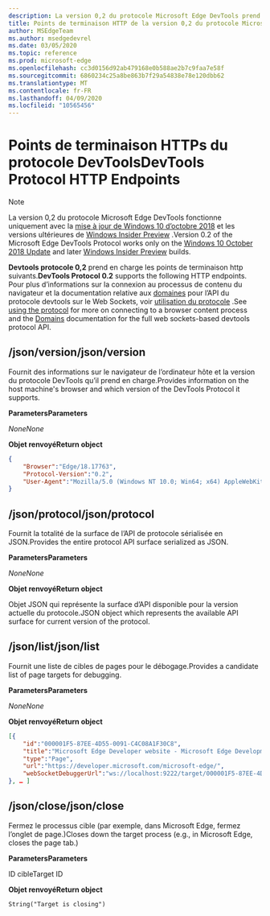 ```yaml
---
description: La version 0,2 du protocole Microsoft Edge DevTools prend en charge les points de terminaison HTTP suivants.
title: Points de terminaison HTTP de la version 0,2 du protocole Microsoft Edge DevTools
author: MSEdgeTeam
ms.author: msedgedevrel
ms.date: 03/05/2020
ms.topic: reference
ms.prod: microsoft-edge
ms.openlocfilehash: cc3d0156d92ab479168e0b588ae2b7c9faa7e58f
ms.sourcegitcommit: 6860234c25a8be863b7f29a54838e78e120dbb62
ms.translationtype: MT
ms.contentlocale: fr-FR
ms.lasthandoff: 04/09/2020
ms.locfileid: "10565456"
---
```

# <span data-ttu-id="5bdff-103">Points de terminaison HTTPs du protocole DevTools</span><span class="sxs-lookup"><span data-stu-id="5bdff-103">DevTools Protocol HTTP Endpoints</span></span>

> [!NOTE]
> <span data-ttu-id="5bdff-104">La version 0,2 du protocole Microsoft Edge DevTools fonctionne uniquement avec la [mise à jour de Windows 10 d’octobre 2018]() et les versions ultérieures de [Windows Insider Preview](https://insider.windows.com/en-us/getting-started/) .</span><span class="sxs-lookup"><span data-stu-id="5bdff-104">Version 0.2 of the Microsoft Edge DevTools Protocol works only on the [Windows 10 October 2018 Update]() and later [Windows Insider Preview](https://insider.windows.com/en-us/getting-started/) builds.</span></span>

<span data-ttu-id="5bdff-105">**Devtools protocole 0,2** prend en charge les points de terminaison http suivants.</span><span class="sxs-lookup"><span data-stu-id="5bdff-105">**DevTools Protocol 0.2** supports the following HTTP endpoints.</span></span> <span data-ttu-id="5bdff-106">Pour plus d’informations sur la connexion au processus de contenu du navigateur et la documentation relative aux [domaines](domains/index.md) pour l’API du protocole devtools sur le Web Sockets, voir [utilisation du protocole](../index.md#using-the-protocol) .</span><span class="sxs-lookup"><span data-stu-id="5bdff-106">See [using the protocol](../index.md#using-the-protocol) for more on connecting to a browser content process and the [Domains](domains/index.md) documentation for the full web sockets-based devtools protocol API.</span></span>

## <span data-ttu-id="5bdff-107">/json/version</span><span class="sxs-lookup"><span data-stu-id="5bdff-107">/json/version</span></span>
<span data-ttu-id="5bdff-108">Fournit des informations sur le navigateur de l’ordinateur hôte et la version du protocole DevTools qu’il prend en charge.</span><span class="sxs-lookup"><span data-stu-id="5bdff-108">Provides information on the host machine's browser and which version of the DevTools Protocol it supports.</span></span>

**<span data-ttu-id="5bdff-109">Parameters</span><span class="sxs-lookup"><span data-stu-id="5bdff-109">Parameters</span></span>**

*<span data-ttu-id="5bdff-110">None</span><span class="sxs-lookup"><span data-stu-id="5bdff-110">None</span></span>*

**<span data-ttu-id="5bdff-111">Objet renvoyé</span><span class="sxs-lookup"><span data-stu-id="5bdff-111">Return object</span></span>**

```json
{
    "Browser":"Edge/18.17763",
    "Protocol-Version":"0.2",
    "User-Agent":"Mozilla/5.0 (Windows NT 10.0; Win64; x64) AppleWebKit/537.36 (KHTML, like Gecko) Chrome/64.0.3282.140 Safari/537.36 Edge/18.17763"
}
```

## <span data-ttu-id="5bdff-112">/json/protocol</span><span class="sxs-lookup"><span data-stu-id="5bdff-112">/json/protocol</span></span>

<span data-ttu-id="5bdff-113">Fournit la totalité de la surface de l’API de protocole sérialisée en JSON.</span><span class="sxs-lookup"><span data-stu-id="5bdff-113">Provides the entire protocol API surface serialized as JSON.</span></span>

**<span data-ttu-id="5bdff-114">Parameters</span><span class="sxs-lookup"><span data-stu-id="5bdff-114">Parameters</span></span>**

*<span data-ttu-id="5bdff-115">None</span><span class="sxs-lookup"><span data-stu-id="5bdff-115">None</span></span>*

**<span data-ttu-id="5bdff-116">Objet renvoyé</span><span class="sxs-lookup"><span data-stu-id="5bdff-116">Return object</span></span>**

<span data-ttu-id="5bdff-117">Objet JSON qui représente la surface d’API disponible pour la version actuelle du protocole.</span><span class="sxs-lookup"><span data-stu-id="5bdff-117">JSON object which represents the available API surface for current version of the protocol.</span></span>

## <span data-ttu-id="5bdff-118">/json/list</span><span class="sxs-lookup"><span data-stu-id="5bdff-118">/json/list</span></span>

<span data-ttu-id="5bdff-119">Fournit une liste de cibles de pages pour le débogage.</span><span class="sxs-lookup"><span data-stu-id="5bdff-119">Provides a candidate list of page targets for debugging.</span></span>

**<span data-ttu-id="5bdff-120">Parameters</span><span class="sxs-lookup"><span data-stu-id="5bdff-120">Parameters</span></span>**

*<span data-ttu-id="5bdff-121">None</span><span class="sxs-lookup"><span data-stu-id="5bdff-121">None</span></span>*

**<span data-ttu-id="5bdff-122">Objet renvoyé</span><span class="sxs-lookup"><span data-stu-id="5bdff-122">Return object</span></span>**

```json
[{
    "id":"000001F5-87EE-4D55-0091-C4C08A1F30C8",
    "title":"Microsoft Edge Developer website - Microsoft Edge Development",
    "type":"Page",
    "url":"https://developer.microsoft.com/microsoft-edge/",
    "webSocketDebuggerUrl":"ws://localhost:9222/target/000001F5-87EE-4D55-0091-C4C08A1F30C8"
}, … ]
```

## <span data-ttu-id="5bdff-123">/json/close</span><span class="sxs-lookup"><span data-stu-id="5bdff-123">/json/close</span></span>

<span data-ttu-id="5bdff-124">Fermez le processus cible (par exemple, dans Microsoft Edge, fermez l’onglet de page.)</span><span class="sxs-lookup"><span data-stu-id="5bdff-124">Closes down the target process (e.g., in Microsoft Edge, closes the page tab.)</span></span>

**<span data-ttu-id="5bdff-125">Parameters</span><span class="sxs-lookup"><span data-stu-id="5bdff-125">Parameters</span></span>**

<span data-ttu-id="5bdff-126">ID cible</span><span class="sxs-lookup"><span data-stu-id="5bdff-126">Target ID</span></span> 

**<span data-ttu-id="5bdff-127">Objet renvoyé</span><span class="sxs-lookup"><span data-stu-id="5bdff-127">Return object</span></span>**

```
String("Target is closing")
```
